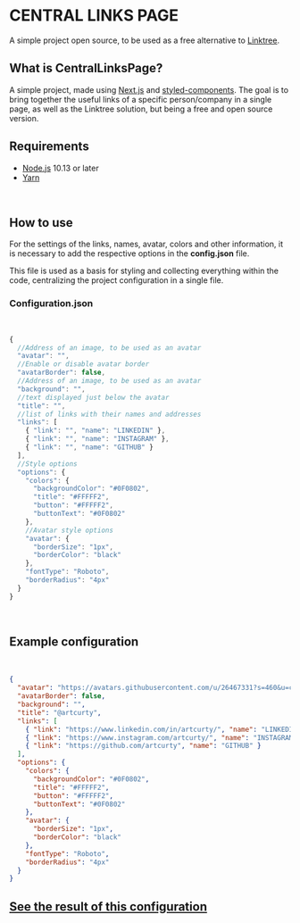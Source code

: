 # CENTRAL LINKS PAGE

A simple project open source, to be used as a free alternative to [Linktree](https://linktr.ee/).

## What is CentralLinksPage?

A simple project, made using [Next.js](https://nextjs.org/) and [styled-components](https://styled-components.com/). The goal is to bring together the useful links of a specific person/company in a single page, as well as the Linktree solution, but being a free and open source version.

## Requirements

- [Node.js](https://nodejs.org/en/) 10.13 or later
- [Yarn](https://yarnpkg.com/)

<br/>

## How to use

For the settings of the links, names, avatar, colors and other information, it is necessary to add the respective options in the **config.json** file.

This file is used as a basis for styling and collecting everything within the code, centralizing the project configuration in a single file.

### Configuration.json

<br/>

```js
{
  //Address of an image, to be used as an avatar
  "avatar": "",
  //Enable or disable avatar border
  "avatarBorder": false,
  //Address of an image, to be used as an avatar
  "background": "",
  //text displayed just below the avatar
  "title": "",
  //list of links with their names and addresses
  "links": [
    { "link": "", "name": "LINKEDIN" },
    { "link": "", "name": "INSTAGRAM" },
    { "link": "", "name": "GITHUB" }
  ],
  //Style options
  "options": {
    "colors": {
      "backgroundColor": "#0F0802",
      "title": "#FFFFF2",
      "button": "#FFFFF2",
      "buttonText": "#0F0802"
    },
    //Avatar style options
    "avatar": {
      "borderSize": "1px",
      "borderColor": "black"
    },
    "fontType": "Roboto",
    "borderRadius": "4px"
  }
}
```

<br/>

## Example configuration

<br/>

```json
{
  "avatar": "https://avatars.githubusercontent.com/u/26467331?s=460&u=cd4f787d5875e1df35e283585712beb73de63f77&v=4",
  "avatarBorder": false,
  "background": "",
  "title": "@artcurty",
  "links": [
    { "link": "https://www.linkedin.com/in/artcurty/", "name": "LINKEDIN" },
    { "link": "https://www.instagram.com/artcurty/", "name": "INSTAGRAM" },
    { "link": "https://github.com/artcurty", "name": "GITHUB" }
  ],
  "options": {
    "colors": {
      "backgroundColor": "#0F0802",
      "title": "#FFFFF2",
      "button": "#FFFFF2",
      "buttonText": "#0F0802"
    },
    "avatar": {
      "borderSize": "1px",
      "borderColor": "black"
    },
    "fontType": "Roboto",
    "borderRadius": "4px"
  }
}
```

## [See the result of this configuration](https://central-links-page.vercel.app/)
